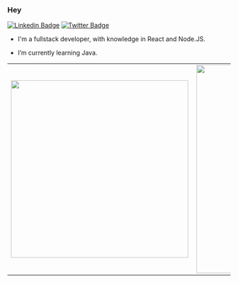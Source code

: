 ### Hey

[![Linkedin Badge](https://img.shields.io/badge/-LinkedIn-blue?style=flat-square&logo=Linkedin&logoColor=white&link=https://www.linkedin.com/in/heitor-carneiro/)](https://www.linkedin.com/in/heitor-carneiro/)  [![Twitter Badge](https://img.shields.io/badge/-Twitter-1ca0f1?style=flat-square&labelColor=1ca0f1&logo=twitter&logoColor=white&link=https://twitter.com/hcarneiroo)](https://twitter.com/hcarneiroo)



- I'm a fullstack developer, with knowledge in React and Node.JS.

- I’m currently learning Java.

  

<center>
  <table>
    <tr>
        <td><img width="400px" align="left" src="https://github-readme-stats.vercel.app/api/top-langs/?username=heitorc1" /></td>
        <td><img width="470px" align="left" src="https://github-readme-stats.vercel.app/api?username=heitorc1" /></td>
    </tr>   
  </table>
</center>

